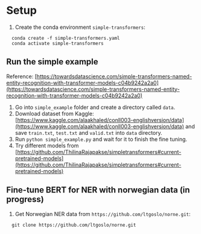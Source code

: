 # Setup

1. Create the conda environment `simple-transformers`:
  ```
    conda create -f simple-transformers.yaml
    conda activate simple-transformers
  ```

## Run the simple example

Reference: [https://towardsdatascience.com/simple-transformers-named-entity-recognition-with-transformer-models-c04b9242a2a0](https://towardsdatascience.com/simple-transformers-named-entity-recognition-with-transformer-models-c04b9242a2a0)

1. Go into `simple_example` folder and create a directory called `data`.
2. Download dataset from Kaggle: [https://www.kaggle.com/alaakhaled/conll003-englishversion/data](https://www.kaggle.com/alaakhaled/conll003-englishversion/data) and save `train.txt`, `test.txt` and `valid.txt` into `data` directory.
3. Run `python simple_example.py` and wait for it to finish the fine tuning.
4. Try different models from [https://github.com/ThilinaRajapakse/simpletransformers#current-pretrained-models](https://github.com/ThilinaRajapakse/simpletransformers#current-pretrained-models)

## Fine-tune BERT for NER with norwegian data (in progress)

1. Get Norwegian NER data from `https://github.com/ltgoslo/norne.git`:
  ```
    git clone https://github.com/ltgoslo/norne.git
  ```
